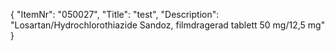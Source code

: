 {
  "ItemNr": "050027",
  "Title": "test",
  "Description": "Losartan/Hydrochlorothiazide Sandoz, filmdragerad tablett 50 mg/12,5 mg"
}